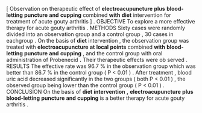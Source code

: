 [ Observation on therapeutic effect of **electroacupuncture** **plus** **blood-letting** **puncture** **and** **cupping** combined **with** **diet** intervention for treatment of acute gouty arthritis ] . OBJECTIVE To explore a more effective therapy for acute gouty arthritis . METHODS Sixty cases were randomly divided into an observation group and a control group , 30 cases in eachgroup . On the basis of **diet** intervention , the observation group was treated with **electroacupuncture** **at** **local** **points** combined **with** **blood-letting** **puncture** **and** **cupping** , and the control group with oral administration of Probenecid **.** Their therapeutic effects were ob served . RESULTS The effective rate was 96.7 % in the observation group which was better than 86.7 % in the control group ( P < 0.01 ) . After treatment , blood uric acid decreased significantly in the two groups ( both P < 0.01 ) , the observed group being lower than the control group ( P < 0.01 ) . CONCLUSION On the basis of **diet** **intervention** **,** **electroacupuncture** **plus** **blood-letting** **puncture** **and** **cupping** is a better therapy for acute gouty arthritis . 